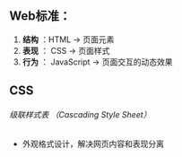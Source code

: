 ## Web标准：

1. **结构** ：HTML -> 页面元素
2. **表现** ： CSS -> 页面样式
3. **行为** ： JavaScript -> 页面交互的动态效果



## CSS

###### 级联样式表 （Cascading Style Sheet）

- 外观格式设计，解决网页内容和表现分离